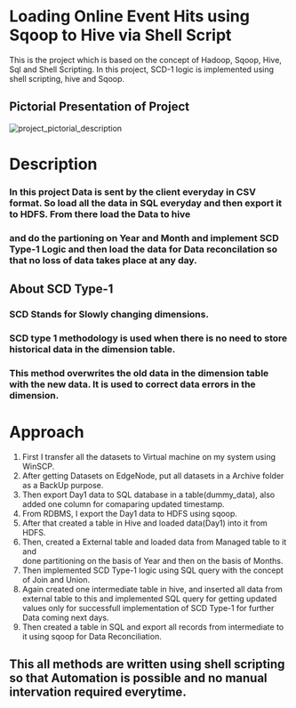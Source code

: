 # Loading Online Event Hits using Sqoop to Hive via Shell Script
This is the project which is based on the concept of Hadoop, Sqoop, Hive, Sql and Shell Scripting.
In this project, SCD-1 logic is implemented using shell scripting, hive and Sqoop.

## Pictorial Presentation of Project

![project_pictorial_description](https://user-images.githubusercontent.com/107996057/175648167-3a59fc03-016f-428f-8aca-2b29aacdc936.jpeg)

# Description
### In this project Data is sent by the client everyday in CSV format. So load all the data in SQL everyday and then export it to HDFS. From there load the Data to hive
### and do the partioning on Year and Month and implement SCD Type-1 Logic and then load the data for Data reconcilation so that no loss of data takes place at any day.

## About SCD Type-1 
### SCD Stands for Slowly changing dimensions.
### SCD type 1 methodology is used when there is no need to store historical data in the dimension table. 
### This method overwrites the old data in the dimension table with the new data. It is used to correct data errors in the dimension.

# Approach
1) First I transfer all the datasets to Virtual machine on my system using WinSCP.
2) After getting Datasets on EdgeNode, put all datasets in a Archive folder as a BackUp purpose.
3) Then export Day1 data to SQL database in a table(dummy_data), also added one column for comaparing updated timestamp.
4) From RDBMS, I export the Day1 data to HDFS using sqoop.
5) After that created a table in Hive and loaded data(Day1) into it from HDFS.
6) Then, created a External table and loaded data from Managed table to it and  
   done partitioning on the basis of Year and then on the basis of Months.
7) Then implemented SCD Type-1 logic using SQL query with the concept of Join and Union.
8) Again created one intermediate table in hive, and inserted all data from external table to this 
   and implemented SQL query for getting updated values only for successfull implementation of SCD Type-1 for further Data coming next days.
9) Then created a table in SQL and export all records from intermediate to it using sqoop for Data Reconciliation.

## This all methods are written using shell scripting so that Automation is possible and no manual intervation required everytime. 
